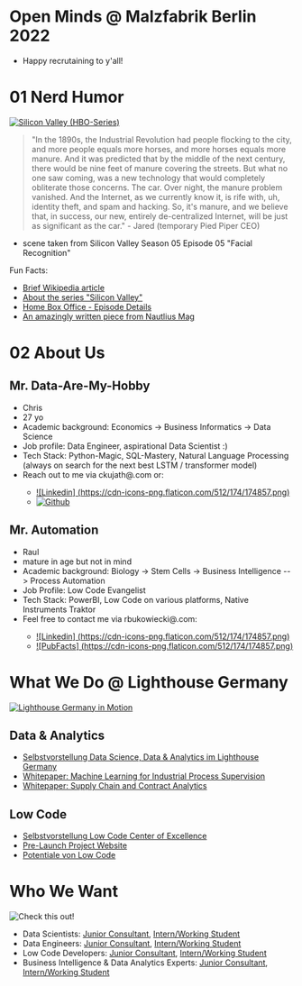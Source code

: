 # Open Minds @ Malzfabrik Berlin 2022
- Happy recrutaining to y'all!


# 01 Nerd Humor
[![Silicon Valley (HBO-Series)](blob:https://imgur.com/67af0415-0a45-4b43-a9a3-4d44f6c32bea)](https://www.youtube.com/watch?v=w61d-NBqafM)
> "In the 1890s, the Industrial Revolution had people flocking to the city, and more people equals more horses, and more horses equals more manure. And it was predicted that by the middle of the next century, there would be nine feet of manure covering the streets. But what no one saw coming, was a new technology that would completely obliterate those concerns. The car. Over night, the manure problem vanished. And the Internet, as we currently know it, is rife with, uh, identity theft, and spam and hacking. So, it's manure, and we believe that, in success, our new, entirely de-centralized Internet, will be just as significant as the car." - Jared (temporary Pied Piper CEO)
- scene taken from Silicon Valley Season 05 Episode 05 "Facial Recognition" 

Fun Facts: 
* [Brief Wikipedia article](https://en.wikipedia.org/wiki/Great_horse_manure_crisis_of_1894)
* [About the series "Silicon Valley"](https://www.imdb.com/title/tt2575988/)
* [Home Box Office - Episode Details](https://www.hbo.com/silicon-valley/season-5/5-facial-recognition)
* [An amazingly written piece from Nautlius Mag](https://nautil.us/did-cars-rescue-our-cities-from-horses-13130/)


# 02 About Us

## Mr. Data-Are-My-Hobby
* Chris
* 27 yo
* Academic background: Economics -> Business Informatics -> Data Science
* Job profile: Data Engineer, aspirational Data Scientist :)
* Tech Stack: Python-Magic, SQL-Mastery, Natural Language Processing (always on search for the next best LSTM / transformer model)
* Reach out to me via ckujath@<big-four-large-letters>.com or: 
  * [![Linkedin] (https://cdn-icons-png.flaticon.com/512/174/174857.png)](https://wwww.linkedin.com/in/christiankujath)
  * [![Github](https://cdn-icons-png.flaticon.com/512/25/25231.png)](https://github.com/Wandergarten)



## Mr. Automation
* Raul
* mature in age but not in mind
* Academic background: Biology -> Stem Cells -> Business Intelligence --> Process Automation
* Job Profile: Low Code Evangelist
* Tech Stack: PowerBI, Low Code on various platforms, Native Instruments Traktor
* Feel free to contact me via rbukowiecki@<big-four-large-letters>.com: 
  * [![Linkedin] (https://cdn-icons-png.flaticon.com/512/174/174857.png)](https://wwww.linkedin.com/in/raul-bukowiecki)
  * [![PubFacts] (https://cdn-icons-png.flaticon.com/512/174/174857.png)](https://www.pubfacts.com/author/Raul%2BBukowiecki)
  
  
# What We Do @ Lighthouse Germany

[![Lighthouse Germany in Motion](blob:https://imgur.com/069107ec-ca0e-476d-ac47-5441872c0d67)](https://www.youtube.com/watch?v=jXx-cgqgFDc)

## Data & Analytics
* [Selbstvorstellung Data Science, Data & Analytics im Lighthouse Germany](https://home.kpmg/de/de/home/dienstleistungen/advisory/consulting/services/analytics-und-technology/data-science.html)
* [Whitepaper: Machine Learning for Industrial Process Supervision](https://home.kpmg/de/de/home/themen/2021/10/prozessueberwachung-mit-maschinellem-lernen.html)
* [Whitepaper: Supply Chain and Contract Analytics](https://home.kpmg/de/de/home/themen/2019/09/intelligentes-vertragsmanagement-der-zukunft.html)

## Low Code
* [Selbstvorstellung Low Code Center of Excellence](https://home.kpmg/de/de/home/dienstleistungen/advisory/consulting/services/analytics-und-technology/kpmg-low-code-center-of-excellence.html)
* [Pre-Launch Project Website](https://lowcodekpmg.com/)
* [Potentiale von Low Code](https://home.kpmg/ch/de/home/themen/2021/03/low-code.html)

# Who We Want
![Check this out!](https://i.imgur.com/zqKE7vO.png)

* Data Scientists: [Junior Consultant](https://topmatch.talentry.com/share/job/157281/646166/1659096146/3), [Intern/Working Student](https://jobs.kpmg.de/default/job/Berlin-Werkstudent-%28wmd%29-Data-Science-Data-Analytics-10785/571913501/)
* Data Engineers: [Junior Consultant](https://topmatch.talentry.com/share/job/157281/646166/1659096146/3), [Intern/Working Student](https://jobs.kpmg.de/default/job/Berlin-Werkstudent-%28wmd%29-IT-Strategie-IT-Architektur-10785/571916701/)
* Low Code Developers: [Junior Consultant](https://topmatch.talentry.com/app/talent/s/i6hzqiu168wh4ojdvmb7ge/jobs/219789/details), [Intern/Working Student](mailto:recruiting@kpmg.com)
* Business Intelligence & Data Analytics Experts: [Junior Consultant](https://topmatch.talentry.com/share/job/157282/646166/1659096176/3), [Intern/Working Student](https://jobs.kpmg.de/default/job/Berlin-Werkstudent-%28wmd%29-f%C3%BCr-Business-Intelligence-10785/571914101/)

